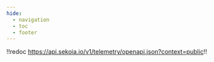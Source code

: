 ```yaml
---
hide:
  - navigation
  - toc
  - footer
---
```


!!redoc https://api.sekoia.io/v1/telemetry/openapi.json?context=public!!
